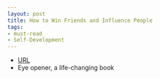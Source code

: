 ```yaml
---
layout: post
title: How to Win Friends and Influence People
tags:
- must-read
- Self-Development
---
```



- [URL](https://www.amazon.com/How-Win-Friends-Influence-People/dp/0671027034/ref=tmm_pap_swatch_0?_encoding=UTF8&qid=1497747601&sr=1-1)
- Eye opener, a life-changing book
